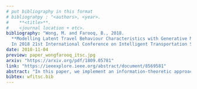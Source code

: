 ```yaml
---
# put bibliography in this format
# bibliograhpy : "<authors>, <year>.
#    **<title>**.
#    <journal location + etc>.
bibliography: "Wong, M. and Farooq, B., 2018.
  **Modelling Latent Travel Behaviour Characteristics with Generative Machine Learning**.
  In 2018 21st International Conference on Intelligent Transportation Systems (ITSC), pp. 749-754." # surround Title with **<title>**
date: 2018-11-04
preview: paper_wongfarooq_itsc.jpg
arxiv: "https://arxiv.org/pdf/1809.05781"
link: "https://ieeexplore.ieee.org/abstract/document/8569581"
abstract: "In this paper, we implement an information-theoretic approach to travel behaviour analysis by introducing a generative modelling framework to identify informative latent characteristics in travel decision making. It involves developing a joint tri-partite Bayesian graphical network model using a Restricted Boltzmann Machine (RBM) generative modelling framework. We apply this framework on a mode choice survey data to identify abstract latent variables and compare the performance with a traditional latent variable model with specific latent preferences - safety, comfort, and environmental. Data collected from a joint stated and revealed preference mode choice survey in Quebec, Canada were used to calibrate the RBM model. Results show that a significant impact on model likelihood statistics and suggests that machine learning tools are highly suitable for modelling complex networks of conditional independent behaviour interactions."
bibtex: wfitsc.bib
---
```

